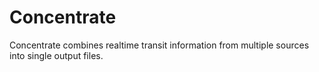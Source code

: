 # Concentrate

Concentrate combines realtime transit information from multiple sources into
single output files.

